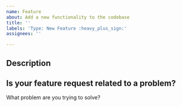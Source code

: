 ```yaml
---
name: Feature
about: Add a new functionality to the codebase
title: ''
labels: 'Type: New Feature :heavy_plus_sign:'
assignees: ''

---
```


## Description
<TODO>

## Is your feature request related to a problem?
What problem are you trying to solve?
